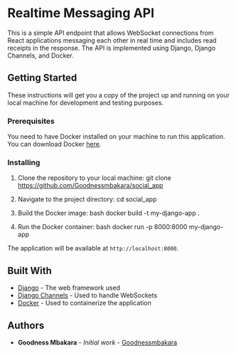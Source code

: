 # Realtime Messaging API

This is a simple API endpoint that allows WebSocket connections from React applications messaging each other in real time and includes read receipts in the response. The API is implemented using Django, Django Channels, and Docker.

## Getting Started

These instructions will get you a copy of the project up and running on your local machine for development and testing purposes.

### Prerequisites

You need to have Docker installed on your machine to run this application. You can download Docker [here](https://www.docker.com/products/docker-desktop).

### Installing

1. Clone the repository to your local machine: git clone  https://github.com/Goodnessmbakara/social_app


2. Navigate to the project directory: cd social_app


3. Build the Docker image: bash docker build -t my-django-app .


4. Run the Docker container: bash docker run -p 8000:8000 my-django-app


The application will be available at `http://localhost:8000`.


## Built With

* [Django](https://www.djangoproject.com/) - The web framework used
* [Django Channels](https://channels.readthedocs.io/en/latest/) - Used to handle WebSockets
* [Docker](https://www.docker.com/) - Used to containerize the application


## Authors

* **Goodness Mbakara** - *Initial work* - [Goodnessmbakara](https://github.com/Goodnessmbakara)




